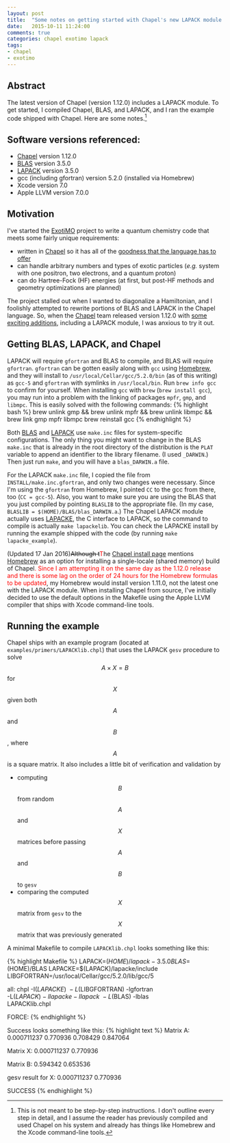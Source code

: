 ```yaml
---
layout: post
title:  "Some notes on getting started with Chapel's new LAPACK module on a mac"
date:   2015-10-11 11:24:00
comments: true
categories: chapel exotimo lapack
tags:
- chapel
- exotimo
---
```

## Abstract
The latest version of Chapel (version 1.12.0) includes a LAPACK module. 
To get started, I compiled Chapel, BLAS, and LAPACK, and I ran the 
example code shipped with Chapel. Here are some notes.[^1]

[^1]: This is not meant to be step-by-step instructions. I don't outline every step in detail, and I assume the reader has previously compiled and used Chapel on his system and already has things like Homebrew and the Xcode command-line tools.

## Software versions referenced:
- [Chapel][chapel] version 1.12.0
- [BLAS][blas] version 3.5.0
- [LAPACK][lapack] version 3.5.0
- gcc (including gfortran) version 5.2.0 (installed via Homebrew)
- Xcode version 7.0
- Apple LLVM version 7.0.0

## Motivation
I've started the [ExotiMO][exotimo] project to write a quantum chemistry code that
meets some fairly unique requirements:

- written in [Chapel][chapel] so it has all of the [goodness that the language has to offer][chapel-overview]
- can handle arbitrary numbers and types of exotic particles 
(*e.g.* system with one positron, two electrons, and a quantum proton)
- can do Hartree-Fock (HF) energies (at first, but post-HF methods and geometry optimizations are planned)

The project stalled out when I wanted to diagonalize
a Hamiltonian, and I foolishly attempted to rewrite portions of BLAS and LAPACK 
in the Chapel language. So, when the [Chapel][chapel] team 
released version 1.12.0 with 
[some exciting additions][chapel-changes], including a LAPACK module, I was anxious to
try it out.

## Getting BLAS, LAPACK, and Chapel
LAPACK will require `gfortran` and BLAS to compile, and BLAS will require `gfortran`. `gfortran` can be 
gotten easily along with `gcc` using [Homebrew][homebrew], and they will install to 
`/usr/local/Cellar/gcc/5.2.0/bin` (as of this writing) as `gcc-5` and `gfortran` with
symlinks in `/usr/local/bin`.  Run `brew info gcc` to confirm for yourself. When installing `gcc` with
`brew` (`brew install gcc`), you may run into a problem with the linking of packages 
`mpfr`, `gmp`, and `libmpc`. This is easily solved with the following commands:
{% highlight bash %}
brew unlink gmp && brew unlink mpfr && brew unlink libmpc && brew link gmp mpfr libmpc
brew reinstall gcc
{% endhighlight %}

Both [BLAS][blas] and [LAPACK][lapack] use `make.inc` files for system-specific configurations. The 
only thing you might want to change in the BLAS `make.inc` that is already in the root directory
of the distribution is the `PLAT` variable to append an identifier
to the library filename. (I used `_DARWIN`.) Then just run `make`, and you will have a `blas_DARWIN.a`
file.

For the LAPACK `make.inc` file, I copied the file from `INSTALL/make.inc.gfortran`, and only two changes
were necessary. Since I'm using the `gfortran` from Homebrew, I pointed `CC` to the gcc from there, too 
(`CC = gcc-5`). Also, you want to make sure you are using the BLAS that you just compiled by 
pointing `BLASLIB` to the appropriate file. (In my case, `BLASLIB = $(HOME)/BLAS/blas_DARWIN.a`.)
The Chapel LAPACK module actually uses [LAPACKE][lapacke], the C interface to LAPACK, so the command
to compile is actually `make lapackelib`. You can check the LAPACKE install by running the 
example shipped with the code (by running `make lapacke_example`).

(Updated 17 Jan 2016)<del>Although t</del><span style="color:red">T</span>he 
[Chapel install page][chapel-install] mentions [Homebrew][homebrew] as an option for 
installing a single-locale (shared memory) build of Chapel<span style="color:red">.
Since I am attempting it on the same day as the 1.12.0 release and there is some lag on the order of 24 hours
for the Homebrew formulas to be updated</span>, my Homebrew would install version 1.11.0, 
not the latest one with the LAPACK module.
When installing Chapel from source, I've initially decided to use the default options in the
Makefile using the Apple LLVM compiler that ships with Xcode command-line tools.

## Running the example
Chapel ships with an example program (located at `examples/primers/LAPACKlib.chpl`)
that uses the LAPACK `gesv` procedure to solve
$$ A \times X = B $$ for $$ X $$ given both $$ A $$ and $$ B $$, where $$ A $$ is a square matrix.
It also includes a little bit of verification and validation by 

- computing $$ B $$ from random $$ A $$ and $$ X $$ matrices before passing $$ A $$ and $$ B $$ to `gesv`
- comparing the computed $$ X $$ matrix from `gesv` to the $$ X $$ matrix that was previously generated

A minimal Makefile to compile `LAPACKlib.chpl` looks something like this:

{% highlight Makefile %}
LAPACK=$(HOME)/lapack-3.5.0
BLAS=$(HOME)/BLAS
LAPACKE=$(LAPACK)/lapacke/include
LIBGFORTRAN=/usr/local/Cellar/gcc/5.2.0/lib/gcc/5

all:
        chpl -I$(LAPACKE) \
          -L$(LIBGFORTRAN) -lgfortran \
          -L$(LAPACK) -llapacke -llapack \
          -L$(BLAS) -lblas \
          LAPACKlib.chpl

FORCE:
{% endhighlight %}

Success looks something like this:
{% highlight text %}
Matrix A:
0.000711237 0.770936
0.708429 0.847064

Matrix X:
0.000711237
0.770936

Matrix B:
0.594342
0.653536

gesv result for X:
0.000711237
0.770936

SUCCESS
{% endhighlight %}

[chapel]:         http://chapel.cray.com
[chapel-overview]:http://chapel.cray.com/overview.html
[chapel-changes]: https://raw.githubusercontent.com/chapel-lang/chapel/release/1.12/CHANGES
[chapel-install]: http://chapel.cray.com/install.html
[exotimo]:        https://github.com/padamson/exotimo
[seamless]:       https://github.com/padamson/seamless
[homebrew]:       http://brew.sh
[blas]:           http://www.netlib.org/blas/
[lapack]:         http://www.netlib.org/lapack/
[lapacke]:        http://www.netlib.org/lapack/lapacke.html
